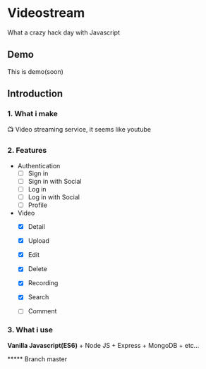 # Videostream
What a crazy hack day with Javascript



## Demo

This is demo(soon)



## Introduction

### 1. What i make

📺 Video streaming service, it seems like youtube



### 2. Features

- Authentication
  - [ ] Sign in
  - [ ] Sign in with Social 
  - [ ] Log in
  - [ ] Log in with Social
  - [ ] Profile
- Video
  - [x] Detail 
  - [x] Upload 
  - [x] Edit 
  - [x] Delete 
  - [x] Recording 
  - [x] Search
  - [ ] Comment 



### 3. What i use

**Vanilla Javascript(ES6)** + Node JS + Express + MongoDB + etc...

***** Branch master
